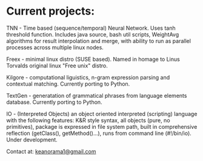 # Current projects:
TNN - Time based (sequence/temporal) Neural Network. Uses tanh threshold function. Includes java source, bash util scripts, WeightAvg  algorithms for result interpolation and merge, with ability to run as parallel processes across multiple linux nodes. 

Freex - minimal linux distro (SUSE based). Named in homage to Linus Torvalds original linux "Free unix" distro.

Kilgore - computational liguistics, n-gram expression parsing and contextual matching. Currently porting to Python.

TextGen - generatation of grammatical phrases from language elements database. Currently porting to Python.

IO - (Interpreted Objects) an object oriented interpreted (scripting) language with the following features: K&R style syntax, all objects (pure, no primitives), package is expressed in file system path, built in comprehensive reflection (getClass(), getMethod()...), runs from command line (#!/bin/io). Under development.

Contact at: keanorama1@gmail.com
